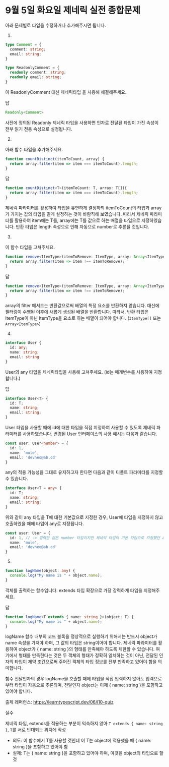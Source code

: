 # 9월 5일 화요일 제네릭 실전 종합문제

아래 문제별로 타입을 수정하거나 추가해주시면 됩니다.

1.

```ts
type Comment = {
  comment: string;
  email: string;
}
```

```ts
type ReadonlyComment = {
  readonly comment: string;
  readonly email: string;
}
```

이 ReadonlyComment 대신 제네릭타입 을 사용해 해결해주세요.

답

```ts
Readonly<Comment>
```

사전에 정의된 Readonly 제네릭 타입을 사용하면 인자로 전달된 타입이 가진 속성이 전부 읽기 전용 속성으로 설정됩니다.

2.

아래 함수 타입을 추가해주세요.

```ts
function countDistinct(itemToCount, array) {
  return array.filter(item => item === itemToCount).length;
}
```

답

```ts
function countDistinct<T>(itemToCount: T, array: T[]){
  return array.filter(item => item === itemToCount).length;
}
```

제네릭 파라미터를 활용하여 타입을 유연하게 결정하되 itemToCount의 타입과 array가 가지는 값의 타입을 같게 설정하는 것이 바람직해 보였습니다. 따라서 제네릭 파라미터를 활용하여 item에는 T를, array에는 T를 값으로 하는 배열을 타입으로 지정하였습니다. 반환 타입은 length 속성으로 인해 자동으로 number로 추론될 것입니다.

3.

이 함수 타입을 고쳐주세요.

```ts
function remove<ItemType>(itemToRemove: ItemType, array: Array<ItemType>): ItemType {
  return array.filter(item => item !== itemToRemove);
}
```

답

```ts
function remove<ItemType>(itemToRemove: ItemType, array: Array<ItemType>): ItemType[] {
  return array.filter(item => item !== itemToRemove);
}
```

array의 filter 메서드는 반환값으로써 배열의 특정 요소를 반환하지 않습니다. 대신에 필터링이 수행된 이후에 새롭게 생성된 배열을 반환합니다. 따라서, 반환 타입은 ItemType이 아닌 ItemType을 요소로 하는 배열이 되어야 합니다. (`ItemType[]` 또는 `Array<ItemType>`)

4.

```ts
interface User {
  id: any;
  name: string;
  email: string
}
```


User의 any 타입을 제네릭타입을 사용해 고쳐주세요. (id는 매개변수를 사용하여 지정합니다.)

답

```ts
interface User<T> {
  id: T;
  name: string;
  email: string;
}
```

User 타입을 사용할 때에 id에 대한 타입을 직접 지정하여 사용할 수 있도록 제네릭 파라미터를 사용하였습니다. 변경된 User 인터페이스의 사용 예시는 다음과 같습니다.

```ts
const user: User<number> = {
  id: 1,
  name: 'mule',
  email: 'devheo@ab.cd'
}
```

any의 적용 가능성을 그대로 유지하고자 한다면 다음과 같이 디폴트 파라미터를 지정할 수 있습니다.

```ts
interface User<T = any> {
  id: T;
  name: string;
  email: string;
}
```

위와 같이 any 타입을 T에 대한 기본값으로 지정한 경우, User에 타입을 지정하지 않고 호출하였을 때에 타입이 any로 지정됩니다.

```ts
const user: User = {
  id: 1, // -> 입력한 값은 number 타입이지만 제네릭 타입의 기본 타입으로 지정했던 any 타입으로 표시됩니다.
  name: 'mule',
  email: 'devheo@ab.cd'
}
```


5.

```ts
function logName(object: any) {
  console.log("My name is " + object.name);
}
```

객체를 출력하는 함수입니다. extends 타입 확장으로 가장 강력하게 타입을 지정해주세요.

답

```ts
function logName<T extends { name: string }>(object: T) {
  console.log("My name is " + object.name);
}
```

logName 함수 내부의 코드 블록을 정상적으로 실행하기 위해서는 반드시 object가 name 속성을 가져야 하며, 그 값의 타입은 string이어야 합니다. 제네릭 파라미터를 활용하여 object가 { name: string }의 형태를 만족해야 하도록 제한할 수 있습니다. 여기에서 형태를 만족한다는 것은 두 객체의 형태가 정확히 일치하는 것이 아닌, 전달된 인자의 타입이 제약 조건으로써 주어진 객체의 타입 정보를 전부 만족하고 있어야 함을 의미합니다.

함수 전달인자의 경우 logName을 호출할 때에 타입을 직접 입력하지 않아도 입력으로부터 타입이 자동으로 추론되며, 전달인자 object는 이제 { name: string }을 포함하고 있어야 합니다.

출제 레퍼런스: https://learntypescript.dev/06/l10-quiz

실수

제네릭 타입, extends를 적용하는 부분이 익숙하지 않아 `T extends { name: string }`, `T`를 서로 반대되는 위치에 작성

- 의도: 이 함수에서 T를 사용할 것인데 이 T는 object에 적용했을 때 { name: string }을 포함하고 있어야 함
- 실제: T는 { name: string }을 포함하고 있어야 하며, 이것을 object의 타입으로 할 것